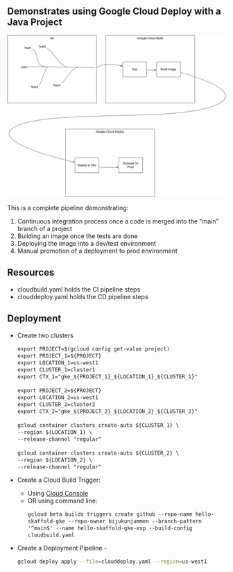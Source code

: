 ## Demonstrates using Google Cloud Deploy with a Java Project

![](artifacts/CloudDeploy.jpg)

This is a complete pipeline demonstrating:
1. Continuous integration process once a code is merged into the "main" branch of a project
2. Building an image once the tests are done
3. Deploying the image into a dev/test environment
4. Manual promotion of a deployment to prod environment


## Resources
- cloudbuild.yaml holds the CI pipeline steps
- clouddeploy.yaml holds the CD pipeline steps



## Deployment
- Create two clusters
  ```shell
  export PROJECT=$(gcloud config get-value project)
  export PROJECT_1=${PROJECT}
  export LOCATION_1=us-west1
  export CLUSTER_1=cluster1
  export CTX_1="gke_${PROJECT_1}_${LOCATION_1}_${CLUSTER_1}"
  
  export PROJECT_2=${PROJECT}
  export LOCATION_2=us-west1
  export CLUSTER_2=cluster2
  export CTX_2="gke_${PROJECT_2}_${LOCATION_2}_${CLUSTER_2}"
  
  gcloud container clusters create-auto ${CLUSTER_1} \
  --region ${LOCATION_1} \
  --release-channel "regular"
  
  gcloud container clusters create-auto ${CLUSTER_2} \
  --region ${LOCATION_2} \
  --release-channel "regular"
  ```
  
- Create a Cloud Build Trigger:
  - Using [Cloud Console](https://cloud.google.com/build/docs/automating-builds/create-manage-triggers)
  - OR using command line:
      ```shell
      gcloud beta builds triggers create github --repo-name hello-skaffold-gke --repo-owner bijukunjummen --branch-pattern '^main$' --name hello-skaffold-gke-exp --build-config cloudbuild.yaml
      ```
- Create a Deployment Pipeline -
    ```sh
    gcloud deploy apply --file=clouddeploy.yaml --region=us-west1
    ```

